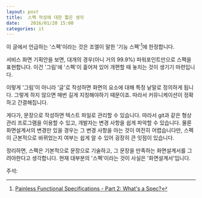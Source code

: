 ```yaml
---
layout: post
title:  스펙 작성에 대한 짧은 생각
date:    2016/01/20 15:00
categories: it
---
```


이 글에서 언급하는 '스펙'이라는 것은 조엘이 말한 '기능 스펙'[^1]에 한정합니다.

서비스 화면 기획안을 보면, 대개의 경우(아니 거의 99.9%) 파워포인트만으로 스펙을 표현합니다. 이건 '그림'에 '스펙'이 흝어져 있어 개편할 때 놓치는 것이 생기기 마련입니다.

이렇게 '그림'이 아니라 '글'로 작성하면 화면의 요소에 대해 특정 낱말로 정의하게 됩니다. 그렇게 하지 않으면 매번 길게 지칭해야하기 때문이죠. 따라서 커뮤니케이션이 정확하고 간결해집니다.

게다가, 문장으로 작성하면 텍스트 파일로 관리할 수 있습니다. 따라서 git과 같은 형상관리 프로그램을 이용할 수 있고, 개발자는 변경 사항을 쉽게 파악할 수 있습니다. 물론 화면설계서의 변경만 있을 경우는 그 변경 사항을 아는 것이 여전히 어렵습니다만, 스펙이 근본적으로 바뀌었는지 여부는 쉽게 알 수 있어 굉장히 큰 잇점이 있습니다.

정리하면, 스펙은 기본적으로 문장으로 기술하고, 그 문장을 만족하는 화면설계서를 그려야한다고 생각합니다. 현재 대부분의 '스펙'이라는 것이 사실은 '화면설계서'입니다.

주석:

[^1]: [Painless Functional Specifications - Part 2: What's a Spec?](http://www.joelonsoftware.com/articles/fog0000000035.html) 
